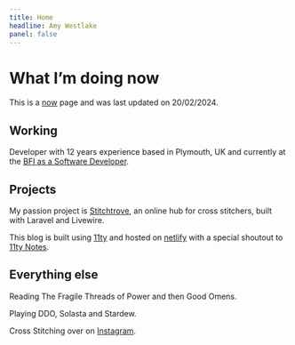 ```yaml
---
title: Home
headline: Amy Westlake
panel: false
---
```


# What I’m doing now

This is a <a href="https://nownownow.com/about">now</a> page and was last updated on 20/02/2024.

## Working

Developer with 12 years experience based in Plymouth, UK and currently at the <a href="https://bfi.org.uk" target="_blank">BFI as a Software Developer</a>. 

## Projects

My passion project is <a href="https://stitchtrove.com" target="_blank">Stitchtrove</a>, an online hub for cross stitchers, built with Laravel and Livewire. 

This blog is built using <a href="https://www.11ty.dev/" target="_blank">11ty</a> and hosted on <a href="https://netlify.com" target="_blank">netlify</a> with a special shoutout to <a href="https://eleventy-notes.sandroroth.com/">11ty Notes</a>. 

## Everything else

Reading The Fragile Threads of Power and then Good Omens.

Playing DDO, Solasta and Stardew. 

Cross Stitching over on <a href="https://www.instagram.com/amy_k_w/" target="_blank">Instagram</a>.

